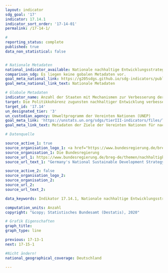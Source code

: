 ```yaml
---
layout: indicator
sdg_goal: '17'
indicator: 17.14.1
indicator_sort_order: '17-14-01'
permalink: /17-14-1/

#
reporting_status: complete
published: true
data_non_statistical: false


# Nationale Metadaten
national_indicator_available: Nationale nachhaltige Entwicklungsstrategie
comparison_sdg: Es liegen keine gobalen Metadaten vor.
goal_meta_national_link: https://g205sdgs.github.io/sdg-indicators/public/MetaDe/17.14.1.pdf
goal_meta_national_link_text: Nationale Metadaten

# Globale Metadaten
indicator_name: Anzahl der Staaten mit Mechanismen zur Verbesserung der Politikkohärenz bezogen auf nachhaltige Entwicklung
target: Die Politikkohärenz zugunsten nachhaltiger Entwicklung verbessern
target_id: '17.14'
un_designated_tier: '3'
un_custodian_agency: Umweltprogramm der Vereinten Nationen (UNEP)
goal_meta_link: 'https://unstats.un.org/sdgs/tierIII-indicators/files/Tier3-17-14-01.pdf'
goal_meta_link_text: Metadaten der Ziele der Vereinten Nationen für nachhaltige Entwicklung

# Datenquelle

source_active_1: true
source_organisation_logo_1: <a href="https://www.bundesregierung.de/breg-de"><img src="https://g205sdgs.github.io/sdg-indicators/public/logos/bundesregierung.png" alt="Logo Bundesregierung" /></a>
source_organisation_1: Die Bundesregierung
source_url_1: https://www.bundesregierung.de/breg-de/themen/nachhaltigkeitspolitik/berichte-und-reden/berichte-der-bundesregierung-418550
source_url_text_1: "Germany's National Sustainable Development Strategy"

source_active_2: false
source_organisation_logo_2:
source_organisation_2:
source_url_2:
source_url_text_2:

data_keywords: Indikator 17.14.1, Nationale nachhaltige Entwicklungsstrategie, Umweltprogramm der Vereinten Nationen (UNEP)

computation_units: Anzahl
copyright: "&copy; Statistisches Bundesamt (Destatis), 2020"

# Grafik Eigenschaften
graph_title:
graph_type: line

previous: 17-13-1
next: 17-15-1

#Nicht ändern!
national_geographical_coverage: Deutschland

---
```


